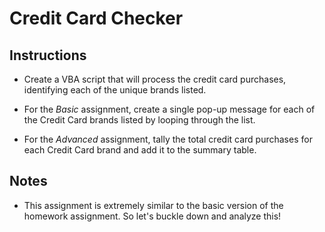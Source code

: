 # Credit Card Checker

## Instructions

* Create a VBA script that will process the credit card purchases, identifying each of the unique brands listed.

* For the _Basic_ assignment, create a single pop-up message for each of the Credit Card brands listed by looping through the list.

* For the _Advanced_ assignment, tally the total credit card purchases for each Credit Card brand and add it to the summary table.

## Notes

* This assignment is extremely similar to the basic version of the homework assignment. So let's buckle down and analyze this!
